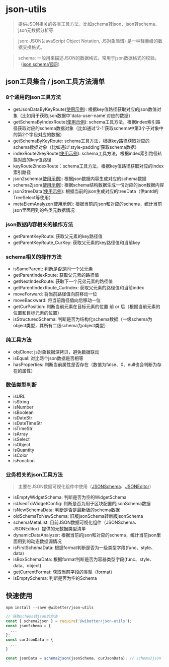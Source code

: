 # json-utils
> 提供JSON相关的各类工具方法，比如schema转json、json转schema、json元数据分析等

> json: JSON(JavaScript Object Notation, JS对象简谱) 是一种轻量级的数据交换格式。

> schema: 一般用来描述JSON的数据格式，常用于json数据格式的校验。（[json schema官网](http://json-schema.org/learn/getting-started-step-by-step.html)）

## json工具集合 / json工具方法清单

### 8个通用的json工具方法
- getJsonDataByKeyRoute([使用示例](https://github.com/wibetter/json-utils/blob/master/docs/getJsonDataByKeyRoute.md)): 根据key值路径获取对应的json数值对象（比如用于获取json数据中'data-user-name'对应的数据）
- getSchemaByIndexRoute([使用示例](https://github.com/wibetter/json-utils/blob/master/docs/getSchemaByIndexRoute.md)): schema工具方法，根据index索引路径获取对应的schema数据对象（比如通过'2-1'获取schema中第3个子对象中的第2个字段对应的数据）
- getSchemaByKeyRoute: schema工具方法，根据key路径获取对应的schema数据对象（比如通过'style-padding'获取schema数据）
- indexRoute2keyRoute([使用示例](https://github.com/wibetter/json-utils/blob/master/docs/indexRoute2keyRoute.md)): schema工具方法，根据index索引路径转换对应的key值路径
- keyRoute2indexRoute：schema工具方法，根据key值路径获取对应的index索引路径
- json2schema([使用示例](https://github.com/wibetter/json-utils/blob/master/docs/json2schema.md)): 根据json数据内容生成对应的schema数据
- schema2json([使用示例](https://github.com/wibetter/json-utils/blob/master/docs/schema2json.md)): 根据schema结构数据生成一份对应的json数据内容
- json2treeData([使用示例](https://github.com/wibetter/json-utils/blob/master/docs/json2treeData.md)): 根据当前的json生成对应的treeData（供antd的TreeSelect等使用）
- metaElemAnalyzer([使用示例](https://github.com/wibetter/json-utils/blob/master/docs/metaElemAnalyzer.md)): 根据当前的json和对应的schema，统计当前json里面用到的各类元数据情况

### json数据内容相关的操作方法
- getParentKeyRoute: 获取父元素的key路径值
- getParentKeyRoute_CurKey: 获取父元素的key路径值和当前key

### schema相关的操作方法
- isSameParent: 判断是否是同一个父元素
- getParentIndexRoute: 获取父元素的路径值
- getNextIndexRoute: 获取下一个兄弟元素的路径值
- getParentIndexRoute_CurIndex: 获取父元素的路径值和当前index
- moveForward: 将当前路径值向前移动一位
- moveBackward: 将当前路径值向后移动一位
- getCurPosition: 判断当前元素在目标元素的位置 前 or 后（根据当前元素的位置和目标元素的位置）
- isStructuredSchema: 判断是否为结构化schema数据（一级schema为object类型，其所有二级schema为object类型）

### 纯工具方法
- objClone: js对象数据深拷贝，避免数据联动
- isEqual: 对比两个json数据是否相等
- hasProperties: 判断当前属性是否存在（数值为false、0、null也会判断为存在的属性）

### 数值类型判断
- isURL
- isString
- isNumber
- isBoolean
- isDateStr
- isDateTimeStr
- isTimeStr
- isArray
- isSelect
- isObject
- isQuantity
- isColor
- isFunction

### 业务相关的json工具方法
> 主要在JSON数据可视化组件中使用（[JSONSchema](https://github.com/wibetter/json-schema-editor)、[JSONEditor](https://github.com/wibetter/json-editor)）
- isEmptyWidgetSchema: 判断是否为空的WidgetSchema
- isUsedToWidgetConfig: 判断是否为用于区块配置的jsonSchema数据
- isNewSchemaData: 判断是否是最新版的schema数据
- oldSchemaToNewSchema: 旧版jsonSchema转新版jsonSchema
- schemaMetaList: 目前JSON数据可视化组件（JSONSchema、JSONEditor）提供的元数据类型清单
- dynamicDataAnalyzer: 根据当前的json和对应的schema，统计当前json里面用到的动态数据源情况
- isFirstSchemaData: 根据format判断是否为一级类型字段(func、style、data)
- isBoxSchemaData: 根据format判断是否为容器类型字段(func、style、data、object)
- getCurrentFormat: 获取当前字段的类型（format）
- isEmptySchema: 判断是否为空的Schema

## 快速使用

```
npm install --save @wibetter/json-utils
```

```js
// 获取schema转json的方法
const { schema2json } = require('@wibetter/json-utils');
const jsonSchema = {
  ...
};
const curJsonData = {
  ...
}

const jsonData = schema2json(jsonSchema, curJsonData); // schema2json
``
